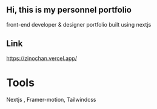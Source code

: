
## Hi, this is my personnel portfolio
front-end developer & designer portfolio built using nextjs

## Link
https://zinochan.vercel.app/

# Tools
Nextjs , Framer-motion, Tailwindcss
